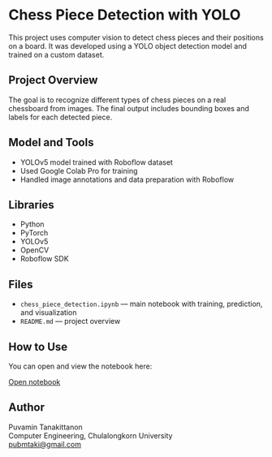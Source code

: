 # Chess Piece Detection with YOLO

This project uses computer vision to detect chess pieces and their positions on a board. It was developed using a YOLO object detection model and trained on a custom dataset.

## Project Overview

The goal is to recognize different types of chess pieces on a real chessboard from images. The final output includes bounding boxes and labels for each detected piece.

## Model and Tools

- YOLOv5 model trained with Roboflow dataset
- Used Google Colab Pro for training
- Handled image annotations and data preparation with Roboflow

## Libraries

- Python
- PyTorch
- YOLOv5
- OpenCV
- Roboflow SDK

## Files

- `chess_piece_detection.ipynb` — main notebook with training, prediction, and visualization
- `README.md` — project overview

## How to Use

You can open and view the notebook here:

[Open notebook](https://colab.research.google.com/drive/1-0lWL1SQ86IU0lcKLOgVyyb34E-FDo84)

## Author

Puvamin Tanakittanon  
Computer Engineering, Chulalongkorn University  
pubmtaki@gmail.com
